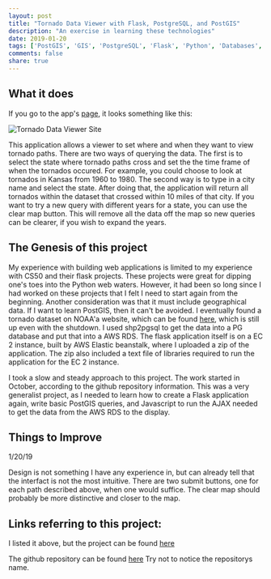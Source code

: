```yaml
---
layout: post
title: "Tornado Data Viewer with Flask, PostgreSQL, and PostGIS"
description: "An exercise in learning these technologies"
date: 2019-01-20
tags: ['PostGIS', 'GIS', 'PostgreSQL', 'Flask', 'Python', 'Databases', 'AWS']
comments: false
share: true
---
```



## What it does

If you go to the app's [page](http://flasktornado-env.mkvky3wwhm.us-east-1.elasticbeanstalk.com/), it looks something like this:

![Tornado Data Viewer Site](../../../images/appPic.JPG)

This application allows a viewer to set where and when they want to view tornado paths. There are two ways of querying the data. The first is to select the state where tornado paths cross and set the the time frame of when the tornados occured. For example, you could choose to look at tornados in Kansas from 1960 to 1980.  The second way is to type in a city name and select the state. After doing that, the application will return all tornados within the dataset that crossed within 10 miles of that city. If you want to try a new query with different years for a state, you can use the clear map button. This will remove all the data off the map so new queries can be clearer, if you wish to expand the years.


## The Genesis of this project

My experience with building web applications is limited to my experience with CS50 and their flask projects. These projects were great for dipping one's toes into the Python web waters. However, it had been so long since I had worked on these projects that I felt I need to start again from the beginning. Another consideration was that it must include geographical data. If I want to learn PostGIS, then it can't be avoided. I eventually found a tornado dataset on NOAA'a website, which can be found [here](https://www.spc.noaa.gov/gis/svrgis/), which is still up even with the shutdown. I used shp2pgsql to get the data into a PG database and put that into a AWS RDS. The flask application itself is on a EC 2 instance, built by AWS Elastic beanstalk, where I uploaded a zip of the application. The zip also included a text file of libraries required to run the application for the EC 2 instance.

I took a slow and steady approach to this project. The work started in October, according to the github repository information. This was a very generalist project, as I needed to learn how to create a Flask application again, write basic PostGIS queries, and Javascript to run the AJAX needed to get the data from the AWS RDS to the display. 


## Things to Improve 

1/20/19

Design is not something I have any experience in, but can already tell that the interfact is not the most intuitive. There are two submit buttons, one for each path described above, when one would suffice.  The clear map should probably be more distinctive and closer to the map.

## Links referring to this project:

I listed it above, but the project can be found [here](http://flasktornado-env.mkvky3wwhm.us-east-1.elasticbeanstalk.com/)

The github repository can be found [here](https://github.com/Kjmanion/retire)
Try not to notice the repositorys name.